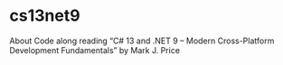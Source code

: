 # cs13net9
About Code along reading “C# 13 and .NET 9 – Modern Cross-Platform Development Fundamentals” by Mark J. Price
